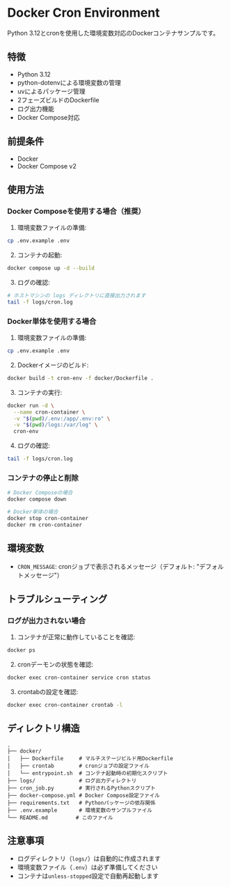 # Docker Cron Environment

Python 3.12とcronを使用した環境変数対応のDockerコンテナサンプルです。

## 特徴

- Python 3.12
- python-dotenvによる環境変数の管理
- uvによるパッケージ管理
- 2フェーズビルドのDockerfile
- ログ出力機能
- Docker Compose対応

## 前提条件

- Docker
- Docker Compose v2

## 使用方法

### Docker Composeを使用する場合（推奨）

1. 環境変数ファイルの準備:
```bash
cp .env.example .env
```

2. コンテナの起動:
```bash
docker compose up -d --build
```

3. ログの確認:
```bash
# ホストマシンの logs ディレクトリに直接出力されます
tail -f logs/cron.log
```

### Docker単体を使用する場合

1. 環境変数ファイルの準備:
```bash
cp .env.example .env
```

2. Dockerイメージのビルド:
```bash
docker build -t cron-env -f docker/Dockerfile .
```

3. コンテナの実行:
```bash
docker run -d \
  --name cron-container \
  -v "$(pwd)/.env:/app/.env:ro" \
  -v "$(pwd)/logs:/var/log" \
  cron-env
```

4. ログの確認:
```bash
tail -f logs/cron.log
```

### コンテナの停止と削除

```bash
# Docker Composeの場合
docker compose down

# Docker単体の場合
docker stop cron-container
docker rm cron-container
```

## 環境変数

- `CRON_MESSAGE`: cronジョブで表示されるメッセージ（デフォルト: "デフォルトメッセージ"）

## トラブルシューティング

### ログが出力されない場合

1. コンテナが正常に動作していることを確認:
```bash
docker ps
```

2. cronデーモンの状態を確認:
```bash
docker exec cron-container service cron status
```

3. crontabの設定を確認:
```bash
docker exec cron-container crontab -l
```

## ディレクトリ構造

```
.
├── docker/
│   ├── Dockerfile     # マルチステージビルド用Dockerfile
│   ├── crontab        # cronジョブの設定ファイル
│   └── entrypoint.sh  # コンテナ起動時の初期化スクリプト
├── logs/              # ログ出力ディレクトリ
├── cron_job.py        # 実行されるPythonスクリプト
├── docker-compose.yml # Docker Compose設定ファイル
├── requirements.txt   # Pythonパッケージの依存関係
├── .env.example       # 環境変数のサンプルファイル
└── README.md         # このファイル
```

## 注意事項

- ログディレクトリ（`logs/`）は自動的に作成されます
- 環境変数ファイル（`.env`）は必ず準備してください
- コンテナは`unless-stopped`設定で自動再起動します